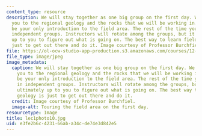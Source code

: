 ```yaml
---
content_type: resource
description: We will stay together as one big group on the first day. We will introduce
  you to the regional geology and the rocks that we will be working in. This will
  be your only introduction to the field area. The rest of the time you will map in
  independent groups. Instructors will rotate among the groups, but it will be ultimately
  up to you to figure out what is going on. The best way to learn field geology is
  just to get out there and do it. Image courtesy of Professor Burchfiel.
file: https://ol-ocw-studio-app-production.s3.amazonaws.com/courses/12-114-field-geology-i-fall-2005/e3fe2b6c423166aba34cde74e3d842e5_lec1photo10.jpg
file_type: image/jpeg
image_metadata:
  caption: We will stay together as one big group on the first day. We will introduce
    you to the regional geology and the rocks that we will be working in. This will
    be your only introduction to the field area. The rest of the time you will map
    in independent groups. Instructors will rotate among the groups, but it will be
    ultimately up to you to figure out what is going on. The best way to learn field
    geology is just to get out there and do it.
  credit: Image courtesy of Professor Burchfiel.
  image-alt: Touring the field area on the first day.
resourcetype: Image
title: lec1photo10.jpg
uid: e3fe2b6c-4231-66ab-a34c-de74e3d842e5
---
```

